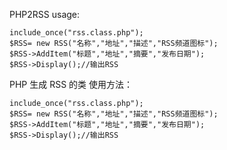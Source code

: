 PHP2RSS
usage:
```
include_once("rss.class.php");
$RSS= new RSS("名称","地址","描述","RSS频道图标");
$RSS->AddItem("标题","地址","摘要","发布日期");
$RSS->Display();//输出RSS
```



PHP 生成 RSS 的类
使用方法：
```
include_once("rss.class.php");
$RSS= new RSS("名称","地址","描述","RSS频道图标");
$RSS->AddItem("标题","地址","摘要","发布日期");
$RSS->Display();//输出RSS
```
